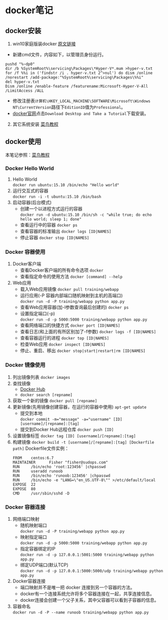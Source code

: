 # docker笔记
## docker安装
1. win10家庭版装docker	[原文链接](https://www.jianshu.com/p/a24c5974067f)
+ 新建cmd文件，内容如下，以管理员身份运行。  
```CMD
pushd "%~dp0"
dir /b %SystemRoot%\servicing\Packages\*Hyper-V*.mum >hyper-v.txt
for /f %%i in ('findstr /i . hyper-v.txt 2^>nul') do dism /online 	/norestart /add-package:"%SystemRoot%\servicing\Packages\%%i"
del hyper-v.txt
Dism /online /enable-feature /featurename:Microsoft-Hyper-V-All 	/LimitAccess /ALL
```
+ 修改注册表`计算机\HKEY_LOCAL_MACHINE\SOFTWARE\Microsoft\Windows NT\CurrentVersion`路径下`EditionID`值为`Professional`。
+ [docker官网](https://www.docker.com/get-started)点击`Download Desktop and Take a Tutorial`下载安装。
2. 其它系统安装	[菜鸟教程](https://www.runoob.com/docker/docker-tutorial.html)
## docker使用
本笔记参照：[菜鸟教程](https://www.runoob.com/docker/docker-tutorial.html)
### Docker Hello World
1. Hello World  
    `docker run ubuntu:15.10 /bin/echo "Hello world"`
2. 运行交互式的容器  
    `docker run -i -t ubuntu:15.10 /bin/bash`
3. 启动容器(后台模式)
   + 创建一个以进程方式运行的容器  
   `docker run -d ubuntu:15.10 /bin/sh -c "while true; do echo hello world; sleep 1; done"`
   + 查看运行中的容器	`docker ps`
   + 查看容器的标准输出	`docker logs [ID|NAMES]`
   + 停止容器	`docker stop [ID|NAMES]`
### Docker 容器使用
1. Docker客户端
   + 查看Docker客户端的所有命令选项	`docker`
   + 查看指定命令的使用方法	`docker [command] --help`
2. Web应用
   + 载入Web应用镜像	`docker pull training/webapp`
   + 运行应用(-P 容器内部端口随机映射到主机的高端口)  
   `docker run -d -P training/webapp python app.py` 
   + 查看Web应用容器(加-l参数查询最后创建的)	`docker ps`
   + 设置指定端口(-p)  
     `docker run -d -p 5000:5000 training/webapp python app.py`
   + 查看网络端口的快捷方式	`docker port [ID|NAMES]`
   + 查看日志(和上面的有所区别加了-f参数)	`docker logs -f [ID|NAMES]`
   + 查看容器运行的进程	`docker top [ID|NAMES]`
   + 检查Web应用	`docker inspect [ID|NAMES]`
   + 停止、重启、移出	`docker stop|start|restart|rm [ID|NAMES]`
### Docker 镜像使用
1. 列出镜像列表	`docker images`
2. 查找镜像
   + [Docker Hub](https://hub.docker.com/)
   + `docker search [repname]`
3. 获取一个新的镜像	`docker pull [repname]`
4. 更新镜像(先用镜像创建容器，在运行的容器中使用)	`apt-get update`
   + 提交到本地  
   `docker commit -m="message" -a="username" [ID] [username]/[repname]:[tag]`
   + 提交到Docker Hub远程仓库
   `docker push [ID]`
5. 设置镜像标签
   `docker tag [ID] [username]/[repname]:[tag]`
6. 构建镜像
   `docker build -t [username]/[repname]:[tag] [Dockerfile path]`
   Dockerfile文件实例：
   ```shell
   FROM    centos:6.7
   MAINTAINER      Fisher "fisher@sudops.com"
   RUN     /bin/echo 'root:123456' |chpasswd
   RUN     useradd runoob
   RUN     /bin/echo 'runoob:123456' |chpasswd
   RUN     /bin/echo -e "LANG=\"en_US.UTF-8\"" >/etc/default/local
   EXPOSE  22
   EXPOSE  80
   CMD     /usr/sbin/sshd -D
   ```
### Docker 容器连接
1. 网络端口映射
   + 随机映射端口  
   `docker run -d -P training/webapp python app.py`
   + 映射指定端口  
   `docker run -d -p 5000:5000 training/webapp python app.py`
   + 指定容器绑定的IP  
   `docker run -d -p 127.0.0.1:5001:5000 training/webapp python app.py`
   + 绑定UDP端口(默认TCP)  
   `docker run -d -p 127.0.0.1:5000:5000/udp training/webapp python app.py`
2. Docker容器连接
   + 端口映射并不是唯一把 docker 连接到另一个容器的方法。
   + docker有一个连接系统允许将多个容器连接在一起，共享连接信息。
   + docker连接会创建一个父子关系，其中父容器可以看到子容器的信息。
3. 容器命名  
`docker run -d -P --name runoob training/webapp python app.py`